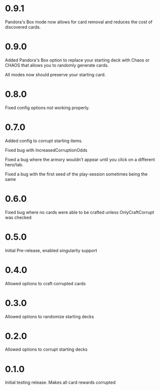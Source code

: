 # 0.9.1

Pandora's Box mode now allows for card removal and reduces the cost of discovered cards.

# 0.9.0

Added Pandora's Box option to replace your starting deck with Chaos or CHAOS that allows you to randomly generate cards.

All modes now should preserve your starting card.

# 0.8.0

Fixed config options not working properly.

# 0.7.0

Added config to corrupt starting items.

Fixed bug with IncreasedCorruptionOdds

Fixed a bug where the armory wouldn't appear until you click on a different hero/tab.

Fixed a bug with the first seed of the play-session sometimes being the same

# 0.6.0

Fixed bug where no cards were able to be crafted unless OnlyCraftCorrupt was checked

# 0.5.0

Initial Pre-release, enabled singularity support

# 0.4.0

Allowed options to craft corrupted cards

# 0.3.0

Allowed options to randomize starting decks

# 0.2.0

Allowed options to corrupt starting decks

# 0.1.0

Initial testing release. Makes all card rewards corrupted